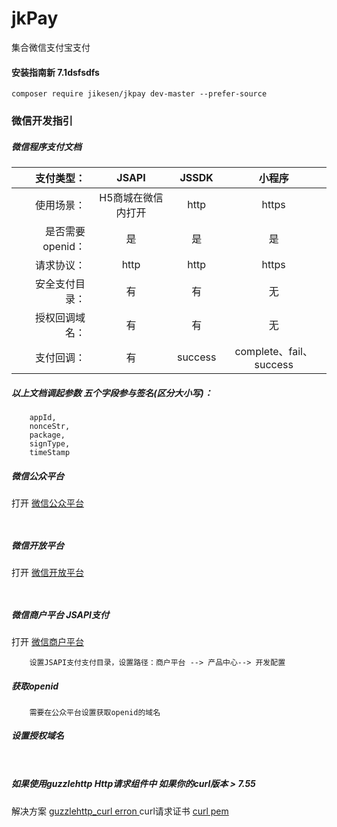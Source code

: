 # jkPay
集合微信支付宝支付

#### 安装指南新 7.1dsfsdfs
```
composer require jikesen/jkpay dev-master --prefer-source 

```
### 微信开发指引

##### 微信程序支付文档
|支付类型：|JSAPI| JSSDK|小程序|
|-----: |:-----: |:------:| :-----:|
|使用场景：|H5商城在微信内打开 | http|https|
|是否需要openid：|是|是|是|
|请求协议：|http | http|https|
|安全支付目录：|有|有|无|
|授权回调域名：|有|有|无|
|支付回调：|有|success|complete、fail、success|
##### 以上文档调起参数 五个字段参与签名(区分大小写)：
```angular2html
    appId,
    nonceStr,
    package,
    signType,
    timeStamp
```

[1]: https://mp.weixin.qq.com/ "微信公众平台"
[2]: https://open.weixin.qq.com/ "微信开放平台"
[3]: https://pay.weixin.qq.com/ "微信商户平台"
[4]: https://github.com/guzzle/guzzle/issues/1935 "guzzlehttp_curl erron "
[5]: http://www.3mu.me/php%E7%9A%84curl%E9%80%89%E9%A1%B9curlopt_ssl_verifypeer%E8%AF%A6%E8%A7%A3/ "curl pem"

##### 微信公众平台
打开 [微信公众平台][1] 
```angular2html
    
```

##### 微信开放平台
打开 [微信开放平台][2] 
```angular2html 
         
```

##### 微信商户平台 JSAPI支付
打开 [微信商户平台][3]
```angular2html
    设置JSAPI支付支付目录，设置路径：商户平台 --> 产品中心--> 开发配置
```

##### 获取openid
```angular2html
    需要在公众平台设置获取openid的域名
```
##### 设置授权域名
```angular2html
    
```
##### 如果使用guzzlehttp Http请求组件中 如果你的curl版本 > 7.55 
解决方案 [guzzlehttp_curl erron ][4]
curl请求证书 [curl pem][5]





